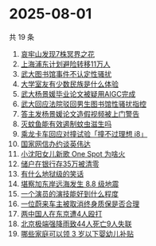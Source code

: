 # 2025-08-01

共 19 条

<!-- BEGIN ZHIHUSEARCH -->
<!-- 最后更新时间 Fri Aug 01 2025 09:48:43 GMT+0800 (China Standard Time) -->

1. [哀牢山发现7株冥界之花](https://www.zhihu.com/search?q=%E5%93%80%E7%89%A2%E5%B1%B1%E5%8F%91%E7%8E%B07%E6%A0%AA%E5%86%A5%E7%95%8C%E4%B9%8B%E8%8A%B1)
1. [上海浦东计划避险转移11万人](https://www.zhihu.com/search?q=%E4%B8%8A%E6%B5%B7%E6%B5%A6%E4%B8%9C%E8%AE%A1%E5%88%92%E9%81%BF%E9%99%A9%E8%BD%AC%E7%A7%BB11%E4%B8%87%E4%BA%BA)
1. [武大图书馆事件不认定性骚扰](https://www.zhihu.com/search?q=%E6%AD%A6%E5%A4%A7%E5%9B%BE%E4%B9%A6%E9%A6%86%E4%BA%8B%E4%BB%B6%E4%B8%8D%E8%AE%A4%E5%AE%9A%E6%80%A7%E9%AA%9A%E6%89%B0)
1. [大学室友有少数民族是什么体验](https://www.zhihu.com/search?q=%E5%A4%A7%E5%AD%A6%E5%AE%A4%E5%8F%8B%E6%9C%89%E5%B0%91%E6%95%B0%E6%B0%91%E6%97%8F%E6%98%AF%E4%BB%80%E4%B9%88%E4%BD%93%E9%AA%8C)
1. [武大杨景媛毕业论文被疑用AIGC完成](https://www.zhihu.com/search?q=%E6%AD%A6%E5%A4%A7%E6%9D%A8%E6%99%AF%E5%AA%9B%E6%AF%95%E4%B8%9A%E8%AE%BA%E6%96%87%E8%A2%AB%E7%96%91%E7%94%A8AIGC%E5%AE%8C%E6%88%90)
1. [武大回应法院驳回男生图书馆性骚扰指控](https://www.zhihu.com/search?q=%E6%AD%A6%E5%A4%A7%E5%9B%9E%E5%BA%94%E6%B3%95%E9%99%A2%E9%A9%B3%E5%9B%9E%E7%94%B7%E7%94%9F%E5%9B%BE%E4%B9%A6%E9%A6%86%E6%80%A7%E9%AA%9A%E6%89%B0%E6%8C%87%E6%8E%A7)
1. [答主发杨景媛论文造假视频被上门警告](https://www.zhihu.com/search?q=%E7%AD%94%E4%B8%BB%E5%8F%91%E6%9D%A8%E6%99%AF%E5%AA%9B%E8%AE%BA%E6%96%87%E9%80%A0%E5%81%87%E8%A7%86%E9%A2%91%E8%A2%AB%E4%B8%8A%E9%97%A8%E8%AD%A6%E5%91%8A)
1. [灭蚊鱼能有效遏制蚊虫滋生吗](https://www.zhihu.com/search?q=%E7%81%AD%E8%9A%8A%E9%B1%BC%E8%83%BD%E6%9C%89%E6%95%88%E9%81%8F%E5%88%B6%E8%9A%8A%E8%99%AB%E6%BB%8B%E7%94%9F%E5%90%97)
1. [乘龙卡车回应对撞试验「撞不过理想 i8」](https://www.zhihu.com/search?q=%E4%B9%98%E9%BE%99%E5%8D%A1%E8%BD%A6%E5%9B%9E%E5%BA%94%E5%AF%B9%E6%92%9E%E8%AF%95%E9%AA%8C%E3%80%8C%E6%92%9E%E4%B8%8D%E8%BF%87%E7%90%86%E6%83%B3%20i8%E3%80%8D)
1. [国家网信办约谈英伟达](https://www.zhihu.com/search?q=%E5%9B%BD%E5%AE%B6%E7%BD%91%E4%BF%A1%E5%8A%9E%E7%BA%A6%E8%B0%88%E8%8B%B1%E4%BC%9F%E8%BE%BE)
1. [小沈阳女儿新歌 One Spot 为啥火](https://www.zhihu.com/search?q=%E5%B0%8F%E6%B2%88%E9%98%B3%E5%A5%B3%E5%84%BF%E6%96%B0%E6%AD%8C%20One%20Spot%20%E4%B8%BA%E5%95%A5%E7%81%AB)
1. [储户在银行存35万被清零](https://www.zhihu.com/search?q=%E5%82%A8%E6%88%B7%E5%9C%A8%E9%93%B6%E8%A1%8C%E5%AD%9835%E4%B8%87%E8%A2%AB%E6%B8%85%E9%9B%B6)
1. [有什么地狱级的笑话](https://www.zhihu.com/search?q=%E6%9C%89%E4%BB%80%E4%B9%88%E5%9C%B0%E7%8B%B1%E7%BA%A7%E7%9A%84%E7%AC%91%E8%AF%9D)
1. [堪察加东岸远海发生 8.8 级地震](https://www.zhihu.com/search?q=%E5%A0%AA%E5%AF%9F%E5%8A%A0%E4%B8%9C%E5%B2%B8%E8%BF%9C%E6%B5%B7%E5%8F%91%E7%94%9F%208.8%20%E7%BA%A7%E5%9C%B0%E9%9C%87)
1. [一个演员的演技能好到什么程度](https://www.zhihu.com/search?q=%E4%B8%80%E4%B8%AA%E6%BC%94%E5%91%98%E7%9A%84%E6%BC%94%E6%8A%80%E8%83%BD%E5%A5%BD%E5%88%B0%E4%BB%80%E4%B9%88%E7%A8%8B%E5%BA%A6)
1. [一位蔚来车主被取消终身质保是否合理](https://www.zhihu.com/search?q=%E4%B8%80%E4%BD%8D%E8%94%9A%E6%9D%A5%E8%BD%A6%E4%B8%BB%E8%A2%AB%E5%8F%96%E6%B6%88%E7%BB%88%E8%BA%AB%E8%B4%A8%E4%BF%9D%E6%98%AF%E5%90%A6%E5%90%88%E7%90%86)
1. [两中国人在东京遭4人殴打](https://www.zhihu.com/search?q=%E4%B8%A4%E4%B8%AD%E5%9B%BD%E4%BA%BA%E5%9C%A8%E4%B8%9C%E4%BA%AC%E9%81%AD4%E4%BA%BA%E6%AE%B4%E6%89%93)
1. [北京极端强降雨致44人死亡9人失联](https://www.zhihu.com/search?q=%E5%8C%97%E4%BA%AC%E6%9E%81%E7%AB%AF%E5%BC%BA%E9%99%8D%E9%9B%A8%E8%87%B444%E4%BA%BA%E6%AD%BB%E4%BA%A19%E4%BA%BA%E5%A4%B1%E8%81%94)
1. [哪些家庭可以领 3 岁以下婴幼儿补贴](https://www.zhihu.com/search?q=%E5%93%AA%E4%BA%9B%E5%AE%B6%E5%BA%AD%E5%8F%AF%E4%BB%A5%E9%A2%86%203%20%E5%B2%81%E4%BB%A5%E4%B8%8B%E5%A9%B4%E5%B9%BC%E5%84%BF%E8%A1%A5%E8%B4%B4)

<!-- END ZHIHUSEARCH -->
